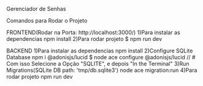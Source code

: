Gerenciador de Senhas

Comandos para Rodar o Projeto 

FRONTEND(Rodar na Porta: http://localhost:3000/)
1)Para instalar as dependencias
npm install
2)Para rodar projeto
$ npm run dev

BACKEND
1)Para instalar as dependencias
npm install
2)Configure SQLite Database
npm i @adonisjs/lucid
$ node ace configure @adonisjs/lucid // # Com isso Selecione a Opção "SQLITE", e depois "In the Terminal"
3)Run Migrations(SQLite DB path: 'tmp/db.sqlite3')
node ace migration:run
4)Para rodar projeto
npm run dev

